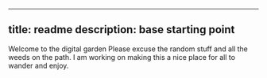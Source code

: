 ----
title: readme
description: base starting point
-------
Welcome to the digital garden 
Please excuse the random stuff and all the weeds on the path. I am working on making this a nice place for all to wander and enjoy.
